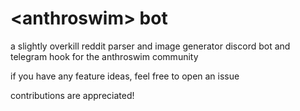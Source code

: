 # \<anthroswim\> bot
a slightly overkill reddit parser and image generator discord bot and telegram hook for the anthroswim community


if you have any feature ideas, feel free to open an issue

contributions are appreciated!
